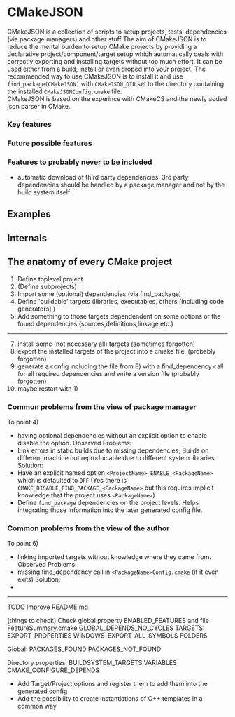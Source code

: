 # CMakeJSON
CMakeJSON is a collection of scripts to setup projects, tests, dependencies (via package managers) and other stuff The aim of CMakeJSON is to reduce the mental burden to setup CMake projects by providing a declarative project/component/target setup which automatically deals with correctly exporting and installing targets without too much effort. It can be used either from a build, install or even droped into your project. The recommended way to use CMakeJSON is to install it and use `find_package(CMakeJSON)` with `CMakeJSON_DIR` set to the directory containing the installed `CMakeJSONConfig.cmake` file.   
CMakeJSON is based on the experince with CMakeCS and the newly added json parser in CMake. 

### Key features


### Future possible features

 
### Features to probably never to be included
 - automatic download of third party dependencies. 3rd party dependencies should be handled by a package manager and not by the build system itself

## Examples

## Internals

## The anatomy of every CMake project
 1) Define toplevel project
 3) (Define subprojects)
 4) Import some (optional) dependencies (via find_package)
 5) Define 'buildable' targets (libraries, executables, others [including code generators] )
 6) Add something to those targets dependendent on some options or the found dependencies (sources,definitions,linkage,etc.)
 ---
 7) install some (not necessary all) targets (sometimes forgotten)
 8) export the installed targets of the project into a cmake file. (probably forgotten)
 9) generate a config including the file from 8) with a find_dependency call for all required dependencies and write a version file (probably forgotten)
 10) maybe restart with 1)

 ### Common problems from the view of package manager
 
 To point 4)
 - having optional dependencies without an explicit option to enable disable the option.
 Observed Problems:
 - Link errors in static builds due to missing dependencies; Builds on different machine not reproduciable due to different system libraries.  
 Solution:
 - Have an explicit named option `<ProjectName>_ENABLE_<PackageName>` which is defaulted to `OFF`
   (Yes there is `CMAKE_DISABLE_FIND_PACKAGE_<PackageName>` but this requires implicit knowledge that the project uses `<PackageName>`)
 - Define `find_package` dependencies on the project levels. Helps integrating those information into the later generated config file. 

### Common problems from the view of the author
 To point 6)
  - linking imported targets without knowledge where they came from. 
 Observed Problems:
  - missing find_dependency call in `<PackageName>Config.cmake` (if it even exits)
 Solution: 
  - 

--- 
 TODO
 Improve README.md
 
 (things to check)
 Check global property ENABLED_FEATURES and file FeatureSummary.cmake
 GLOBAL_DEPENDS_NO_CYCLES
 TARGETS:
 EXPORT_PROPERTIES
 WINDOWS_EXPORT_ALL_SYMBOLS
 FOLDERS

 Global:
 PACKAGES_FOUND
 PACKAGES_NOT_FOUND

 Directory properties:
 BUILDSYSTEM_TARGETS
 VARIABLES
 CMAKE_CONFIGURE_DEPENDS

 - Add Target/Project options and register them to add them into the generated config
 - Add the possibility to create instantiations of C++ templates in a common way